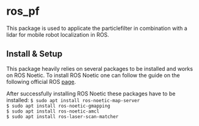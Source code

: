 # ros_pf
This package is used to applicate the particlefilter in combination with a lidar for mobile robot localization in ROS.

## Install & Setup
This package heavily relies on several packages to be installed and works on ROS Noetic.
To install ROS Noetic one can follow the guide on the following official ROS [page](http://wiki.ros.org/noetic/Installation/Ubuntu).

After successfully installing ROS Noetic these packages have to be installed:
```$ sudo apt install ros-noetic-map-server```  
```$ sudo apt install ros-noetic-gmapping```  
```$ sudo apt install ros-noetic-amcl```  
```$ sudo apt install ros-laser-scan-matcher```  

